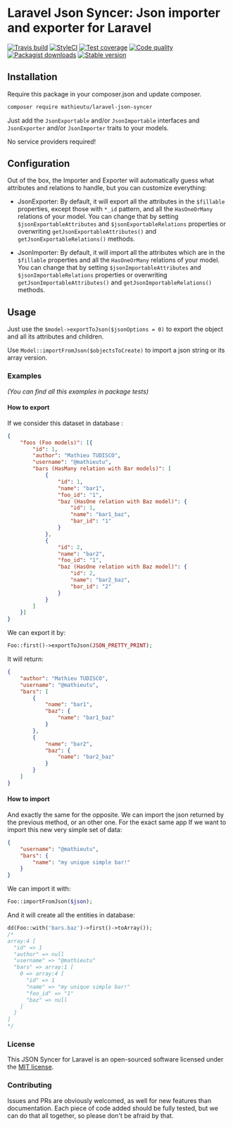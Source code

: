 # Laravel Json Syncer: Json importer and exporter for Laravel

[![Travis build](https://img.shields.io/travis/mathieutu/laravel-json-syncer/master.svg?style=flat-square&label=Build)](https://travis-ci.org/mathieutu/laravel-json-syncer?branch=master) 
[![StyleCI](https://styleci.io/repos/99500349/shield?branch=master)](https://styleci.io/repos/99500349) 
[![Test coverage](https://img.shields.io/scrutinizer/coverage/g/mathieutu/laravel-json-syncer.svg?style=flat-square&label=Coverage)](https://scrutinizer-ci.com/g/mathieutu/laravel-json-syncer/?branch=master) 
[![Code quality](https://img.shields.io/scrutinizer/g/mathieutu/laravel-json-syncer.svg?style=flat-square&label=Quality)](https://scrutinizer-ci.com/g/mathieutu/laravel-json-syncer/?branch=master) 
[![Packagist downloads](https://img.shields.io/packagist/dt/mathieutu/laravel-json-syncer.svg?style=flat-square&label=Downloads)](https://packagist.org/packages/mathieutu/laravel-json-syncer)
[![Stable version](https://img.shields.io/packagist/v/mathieutu/laravel-json-syncer.svg?style=flat-square&label=Packagist)](https://packagist.org/packages/mathieutu/laravel-json-syncer)

## Installation

Require this package in your composer.json and update composer.
```bash
composer require mathieutu/laravel-json-syncer
```

Just add the `JsonExportable` and/or `JsonImportable` interfaces and `JsonExporter` and/or `JsonImporter` traits to your models.

No service providers required!

## Configuration

Out of the box, the Importer and Exporter will automatically guess what attributes and relations to handle, but you can customize everything:
 - JsonExporter: 
    By default, it will export all the attributes in the `$fillable` properties, except those with `*_id` pattern, and all the `HasOneOrMany` relations of your model.
    You can change that by setting `$jsonExportableAttributes` and `$jsonExportableRelations` properties or overwriting `getJsonExportableAttributes()` and `getJsonExportableRelations()` methods.
    
 - JsonImporter: 
    By default, it will import all the attributes which are in the `$fillable` properties and all the `HasOneOrMany` relations of your model.
    You can change that by setting `$jsonImportableAttributes` and `$jsonImportableRelations` properties or overwriting `getJsonImportableAttributes()` and `getJsonImportableRelations()` methods.

## Usage

Just use the `$model->exportToJson($jsonOptions = 0)` to export the object and all its attributes and children.

Use `Model::importFromJson($objectsToCreate)` to import a json string or its array version.

### Examples
_(You can find all this examples in package tests)_

#### How to export
If we consider this dataset in database :
```json
{
    "foos (Foo models)": [{
        "id": 1,
        "author": "Mathieu TUDISCO",
        "username": "@mathieutu",
        "bars (HasMany relation with Bar models)": [
            {
                "id": 1,
                "name": "bar1",
                "foo_id": "1",
                "baz (HasOne relation with Baz model)": {
                    "id": 1,
                    "name": "bar1_baz",
                    "bar_id": "1"
                }
            },
            {
                "id": 2,
                "name": "bar2",
                "foo_id": "1",
                "baz (HasOne relation with Baz model)": {
                    "id": 2,
                    "name": "bar2_baz",
                    "bar_id": "2"
                }
            }
        ]
    }]
}
```
We can export it by:
```php
Foo::first()->exportToJson(JSON_PRETTY_PRINT);
```
It will return:
```json
{
    "author": "Mathieu TUDISCO",
    "username": "@mathieutu",
    "bars": [
        {
            "name": "bar1",
            "baz": {
                "name": "bar1_baz"
            }
        },
        {
            "name": "bar2",
            "baz": {
                "name": "bar2_baz"
            }
        }
    ]
}
```

#### How to import
And exactly the same for the opposite. We can import the json returned by the previous method, or an other one.
For the exact same app If we want to import this new very simple set of data:
```json
{
    "username": "@mathieutu",
    "bars": {
        "name": "my unique simple bar!"
    }
}

```

We can import it with:
```php
Foo::importFromJson($json);
```
And it will create all the entities in database:
```php
dd(Foo::with('bars.baz')->first()->toArray());
/*
array:4 [
  "id" => 1
  "author" => null
  "username" => "@mathieutu"
  "bars" => array:1 [
    0 => array:4 [
      "id" => 1
      "name" => "my unique simple bar!"
      "foo_id" => "1"
      "baz" => null
    ]
  ]
]
*/
```

### License

This JSON Syncer for Laravel is an open-sourced software licensed under the [MIT license](http://opensource.org/licenses/MIT).

### Contributing

Issues and PRs are obviously welcomed, as well for new features than documentation.
Each piece of code added should be fully tested, but we can do that all together, so please don't be afraid by that. 

